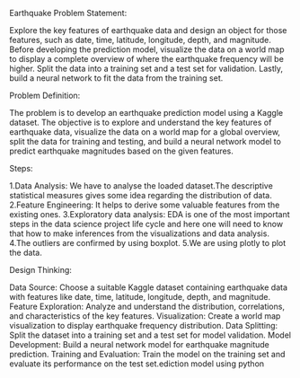 Earthquake Problem Statement:

Explore the key features of earthquake data and design an object for those features, such as date, time, latitude, longitude, depth, and magnitude. Before developing the prediction model, visualize the data on a world map to display a complete overview of where the earthquake frequency will be higher. Split the data into a training set and a test set for validation. Lastly, build a neural network to fit the data from the training set.

Problem Definition: 

The problem is to develop an earthquake prediction model using a Kaggle dataset. The objective is to explore and understand the key features of earthquake data, visualize the data on a world map for a global overview, split the data for training and testing, and build a neural network model to predict earthquake magnitudes based on the given features.

Steps:  

1.Data Analysis: We have to analyse the loaded dataset.The descriptive statistical measures gives some idea regarding the distribution of data.
2.Feature Engineering: It helps to derive some valuable features from the existing ones.
3.Exploratory data analysis: EDA is one of the most important steps in the data science project life cycle and here one will need to know that how to make inferences from the visualizations and data analysis.
4.The outliers are confirmed by using boxplot.
5.We are using plotly to plot the data.

Design Thinking:

Data Source: Choose a suitable Kaggle dataset containing earthquake data with features like date, time, latitude, longitude, depth, and magnitude.
Feature Exploration: Analyze and understand the distribution, correlations, and characteristics of the key features.
Visualization: Create a world map visualization to display earthquake frequency distribution.
Data Splitting: Split the dataset into a training set and a test set for model validation.
Model Development: Build a neural network model for earthquake magnitude prediction.
Training and Evaluation: Train the model on the training set and evaluate its performance on the test set.ediction model using python
